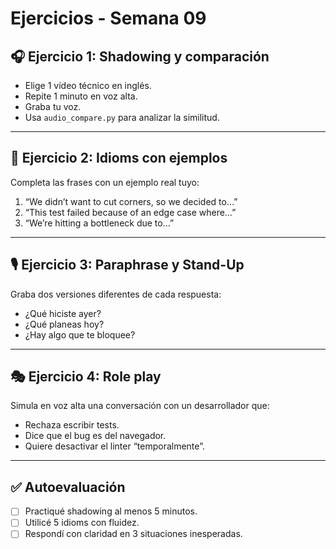 # Ejercicios - Semana 09

## 🎧 Ejercicio 1: Shadowing y comparación

- Elige 1 vídeo técnico en inglés.
- Repite 1 minuto en voz alta.
- Graba tu voz.
- Usa `audio_compare.py` para analizar la similitud.

---

## 🧠 Ejercicio 2: Idioms con ejemplos

Completa las frases con un ejemplo real tuyo:

1. “We didn’t want to cut corners, so we decided to…”
2. “This test failed because of an edge case where…”
3. “We’re hitting a bottleneck due to…”

---

## 🎙 Ejercicio 3: Paraphrase y Stand-Up

Graba dos versiones diferentes de cada respuesta:

- ¿Qué hiciste ayer?
- ¿Qué planeas hoy?
- ¿Hay algo que te bloquee?

---

## 🎭 Ejercicio 4: Role play

Simula en voz alta una conversación con un desarrollador que:

- Rechaza escribir tests.
- Dice que el bug es del navegador.
- Quiere desactivar el linter “temporalmente”.

---

## ✅ Autoevaluación

- [ ] Practiqué shadowing al menos 5 minutos.
- [ ] Utilicé 5 idioms con fluidez.
- [ ] Respondí con claridad en 3 situaciones inesperadas.
